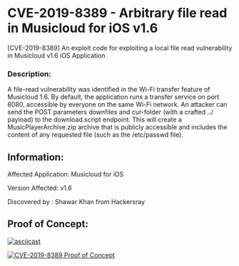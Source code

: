 # CVE-2019-8389 - Arbitrary file read in Musicloud for iOS v1.6
 [CVE-2019-8389] An exploit code for exploiting a local file read vulnerability in Musicloud v1.6 iOS Application 

### Description:
A file-read vulnerability was identified in the Wi-Fi transfer feature of Musicloud 1.6. By default, the application runs a transfer service on port 8080, accessible by everyone on the same Wi-Fi network. An attacker can send the POST parameters downfiles and cur-folder (with a crafted ../ payload) to the download.script endpoint. This will create a MusicPlayerArchive.zip archive that is publicly accessible and includes the content of any requested file (such as the /etc/passwd file).

## Information:
Affected Application: Musicloud for iOS

Version Affected: v1.6

Discovered by : Shawar Khan from Hackersray

## Proof of Concept:
[![asciicast](https://asciinema.org/a/228052.svg)](https://asciinema.org/a/228052)


[![CVE-2019-8389 Proof of Concept ](https://img.youtube.com/vi/NWLKaXwW_PU/0.jpg)](https://www.youtube.com/watch?v=NWLKaXwW_PU)
